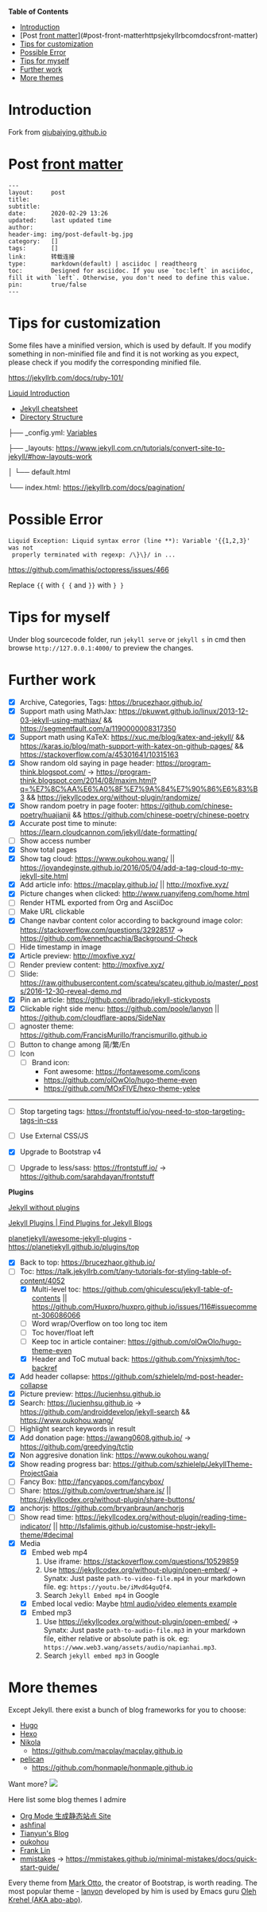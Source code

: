 
<!-- markdown-toc start - Don't edit this section. Run M-x markdown-toc-generate-toc again -->
**Table of Contents**

- [Introduction](#introduction)
- [Post [front matter](https://jekyllrb.com/docs/front-matter/)](#post-front-matterhttpsjekyllrbcomdocsfront-matter)
- [Tips for customization](#tips-for-customization)
- [Possible Error](#possible-error)
- [Tips for myself](#tips-for-myself)
- [Further work](#further-work)
- [More themes](#more-themes)

<!-- markdown-toc end -->


# Introduction

Fork from [qiubaiying.github.io](https://github.com/qiubaiying/qiubaiying.github.io)

# Post [front matter](https://jekyllrb.com/docs/front-matter/)

```
---
layout:     post
title:      
subtitle:
date:       2020-02-29 13:26
updated:    last updated time
author:     
header-img: img/post-default-bg.jpg
category:   []
tags:       []
link:       转载连接
type:       markdown(default) | asciidoc | readtheorg
toc:        Designed for asciidoc. If you use `toc:left` in asciidoc, fill it with `left`. Otherwise, you don't need to define this value.
pin:        true/false
---
```


# Tips for customization

Some files have a minified version, which is used by default. If you modify something in non-minified file and find it is not working as you expect, please check if you modify the corresponding minified file.

https://jekyllrb.com/docs/ruby-101/

[Liquid Introduction](https://shopify.github.io/liquid/basics/introduction/)

- [Jekyll cheatsheet](https://devhints.io/jekyll)
- [Directory Structure](https://jekyllrb.com/docs/structure/)

 ├── _config.yml: [Variables](https://jekyllrb.com/docs/variables/)

 ├── _layouts: https://www.jekyll.com.cn/tutorials/convert-site-to-jekyll/#how-layouts-work

 │   └── default.html

 └── index.html: https://jekyllrb.com/docs/pagination/

# Possible Error

```
Liquid Exception: Liquid syntax error (line **): Variable '{{1,2,3}' was not
 properly terminated with regexp: /\}\}/ in ...
```

https://github.com/imathis/octopress/issues/466

Replace `{{` with `{ {` and `}}` with `} }`




# Tips for myself

Under blog sourcecode folder, run `jekyll serve` or `jekyll s` in cmd then browse `http://127.0.0.1:4000/` to preview the changes.

# Further work

- [x] Archive, Categories, Tags: https://brucezhaor.github.io/
- [x] Support math using MathJax: https://pkuwwt.github.io/linux/2013-12-03-jekyll-using-mathjax/ && https://segmentfault.com/a/1190000008317350 
- [x] Support math using KaTeX: https://xuc.me/blog/katex-and-jekyll/ && https://karas.io/blog/math-support-with-katex-on-github-pages/ && https://stackoverflow.com/a/45301641/10315163
- [x] Show random old saying in page header: https://program-think.blogspot.com/ -> https://program-think.blogspot.com/2014/08/maxim.html?q=%E7%8C%AA%E6%A0%8F%E7%9A%84%E7%90%86%E6%83%B3 && https://jekyllcodex.org/without-plugin/randomize/
- [x] Show random poetry in page footer: https://github.com/chinese-poetry/huajianji && https://github.com/chinese-poetry/chinese-poetry
- [x] Accurate post time to minute: https://learn.cloudcannon.com/jekyll/date-formatting/
- [ ] Show access number
- [x] Show total pages
- [x] Show tag cloud: https://www.oukohou.wang/ || https://jovandeginste.github.io/2016/05/04/add-a-tag-cloud-to-my-jekyll-site.html
- [x] Add article info: https://macplay.github.io/ || http://moxfive.xyz/
- [x] Picture changes when clicked: http://www.ruanyifeng.com/home.html
- [ ] Render HTML exported from Org and AsciiDoc
- [ ] Make URL clickable
- [x] Change navbar content color according to background image color: https://stackoverflow.com/questions/32928517 -> https://github.com/kennethcachia/Background-Check
- [ ] Hide timestamp in image
- [x] Article preview: http://moxfive.xyz/
- [ ] Render preview content: http://moxfive.xyz/
- [ ] Slide: https://raw.githubusercontent.com/scateu/scateu.github.io/master/_posts/2016-12-30-reveal-demo.md
- [x] Pin an article: https://github.com/ibrado/jekyll-stickyposts
- [x] Clickable right side menu: https://github.com/poole/lanyon || https://github.com/cloudflare-apps/SideNav
- [ ] agnoster theme: https://github.com/FrancisMurillo/francismurillo.github.io
- [ ] Button to change among 简/繁/En
- [ ] Icon
  - [ ] Brand icon:
    - Font awesome: https://fontawesome.com/icons
    - https://github.com/olOwOlo/hugo-theme-even
    - https://github.com/MOxFIVE/hexo-theme-yelee

-----

- [ ] Stop targeting tags: https://frontstuff.io/you-need-to-stop-targeting-tags-in-css
- [ ] Use External CSS/JS
- [x] Upgrade to Bootstrap v4
- [ ] Upgrade to less/sass: https://frontstuff.io/ -> https://github.com/sarahdayan/frontstuff


**Plugins**

[Jekyll without plugins](https://jekyllcodex.org/without-plugins/)

[Jekyll Plugins | Find Plugins for Jekyll Blogs](http://www.jekyll-plugins.com/)

[planetjekyll/awesome-jekyll-plugins](https://github.com/planetjekyll/awesome-jekyll-plugins) - https://planetjekyll.github.io/plugins/top


- [x] Back to top: https://brucezhaor.github.io/
- [ ] Toc: https://talk.jekyllrb.com/t/any-tutorials-for-styling-table-of-content/4052
  - [x] Multi-level toc: https://github.com/ghiculescu/jekyll-table-of-contents || https://github.com/Huxpro/huxpro.github.io/issues/116#issuecomment-306086066
  - [ ] Word wrap/Overflow on too long toc item
  - [ ] Toc hover/float left
  - [ ] Keep toc in article container: https://github.com/olOwOlo/hugo-theme-even
  - [x] Header and ToC mutual back: https://github.com/Ynjxsjmh/toc-backref
- [x] Add header collapse: https://github.com/szhielelp/md-post-header-collapse
- [x] Picture preview: https://lucienhsu.github.io
- [x] Search: https://lucienhsu.github.io -> https://github.com/androiddevelop/jekyll-search && https://www.oukohou.wang/
- [ ] Highlight search keywords in result
- [x] Add donation page: https://awang0608.github.io/ -> https://github.com/greedying/tctip
- [x] Non aggresive donation link: https://www.oukohou.wang/ 
- [x] Show reading progress bar: https://github.com/szhielelp/JekyllTheme-ProjectGaia
- [ ] Fancy Box: http://fancyapps.com/fancybox/
- [ ] Share: https://github.com/overtrue/share.js/ || https://jekyllcodex.org/without-plugin/share-buttons/
- [x] anchorjs: https://github.com/bryanbraun/anchorjs
- [ ] Show read time: https://jekyllcodex.org/without-plugin/reading-time-indicator/ || http://lsfalimis.github.io/customise-hpstr-jekyll-theme/#decimal
- [x] Media
  - [x] Embed web mp4
    1. Use iframe: https://stackoverflow.com/questions/10529859
    2. Use https://jekyllcodex.org/without-plugin/open-embed/ -> Synatx: Just paste `path-to-video-file.mp4` in your markdown file. eg: `https://youtu.be/iMvdG4guQf4`.
    3. Search `Jekyll Embed mp4` in Google
  - [x] Embed local vedio: Maybe [html audio/video elements example](https://github.com/mmistakes/minimal-mistakes/issues/1827)
  - [x] Embed mp3
    1. Use https://jekyllcodex.org/without-plugin/open-embed/ -> Synatx: Just paste `path-to-audio-file.mp3` in your markdown file, either relative or absolute path is ok. eg: `https://www.web3.wang/assets/audio/napianhai.mp3`.
    2. Search `jekyll embed mp3` in Google



# More themes

Except Jekyll. there exist a bunch of blog frameworks for you to choose:

- [Hugo](https://github.com/gohugoio/hugo)
- [Hexo](https://github.com/hexojs/hexo)
- [Nikola](https://github.com/getnikola/nikola)
  - https://github.com/macplay/macplay.github.io
- [pelican](https://github.com/getpelican/pelican)
  - https://github.com/honmaple/honmaple.github.io
  
Want more?  [![](./img/the_open_door.png)](https://www.google.com/search?q=blog+framework)

Here list some blog themes I admire

- [Org Mode 生成静态站点 Site](https://emacs-china.org/t/org-mode-site-v0-0-3/11409)
- [ashfinal](https://macplay.github.io/)
- [Tianyun's Blog](https://doowzs.com/blog/)
- [oukohou](https://www.oukohou.wang/)
- [Frank Lin](https://frankindev.com/)
- [mmistakes](https://github.com/mmistakes) -> https://mmistakes.github.io/minimal-mistakes/docs/quick-start-guide/

Every theme from [Mark Otto](https://github.com/mdo), the creator of Bootstrap, is worth reading. The most popular theme - [lanyon](https://github.com/poole/lanyon) developed by him is used by Emacs guru [Oleh Krehel (AKA abo-abo)](https://github.com/abo-abo).



